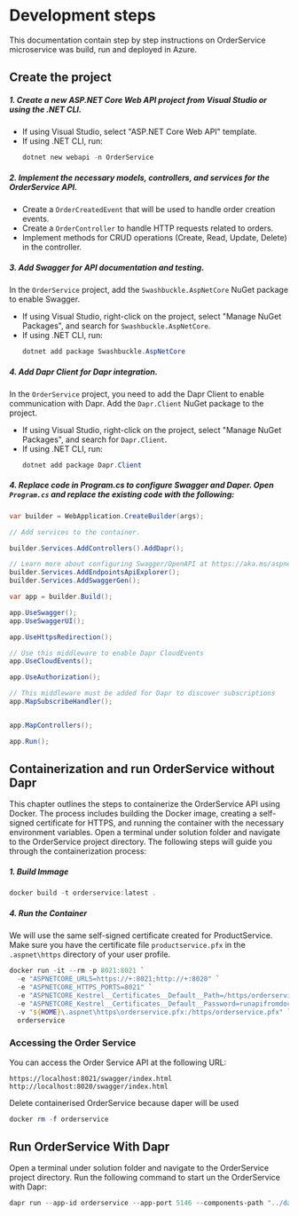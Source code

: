 # Development steps
This documentation contain step by step instructions on OrderService microservice was build, run and deployed in Azure.

## Create the project
##### 1. Create a new ASP.NET Core Web API project from Visual Studio or using the .NET CLI.
   - If using Visual Studio, select "ASP.NET Core Web API" template.
   - If using .NET CLI, run:
	 ```powershell
	 dotnet new webapi -n OrderService
	 ```
##### 2. Implement the necessary models, controllers, and services for the OrderService API.
   - Create a `OrderCreatedEvent` that will be used to handle order creation events.
   - Create a `OrderController` to handle HTTP requests related to orders.
   - Implement methods for CRUD operations (Create, Read, Update, Delete) in the controller.

##### 3. Add Swagger for API documentation and testing.
   In the `OrderService` project, add the `Swashbuckle.AspNetCore` NuGet package to enable Swagger.
   - If using Visual Studio, right-click on the project, select "Manage NuGet Packages", and search for `Swashbuckle.AspNetCore`.
   - If using .NET CLI, run:
	 ```powershell
	 dotnet add package Swashbuckle.AspNetCore
	 ``` 
##### 4. Add Dapr Client for Dapr integration.
  In the `OrderService` project, you need to add the Dapr Client to enable communication with Dapr.
  Add the `Dapr.Client` NuGet package to the project.
   - If using Visual Studio, right-click on the project, select "Manage NuGet Packages", and search for `Dapr.Client`.
   - If using .NET CLI, run:
	 ```powershell
	 dotnet add package Dapr.Client
	 ```

##### 4. Replace code in Program.cs to configure Swagger and Daper. Open `Program.cs` and replace the existing code with the following:
```csharp
var builder = WebApplication.CreateBuilder(args);

// Add services to the container.

builder.Services.AddControllers().AddDapr();

// Learn more about configuring Swagger/OpenAPI at https://aka.ms/aspnetcore/swashbuckle
builder.Services.AddEndpointsApiExplorer();
builder.Services.AddSwaggerGen();

var app = builder.Build();

app.UseSwagger();
app.UseSwaggerUI();

app.UseHttpsRedirection();

// Use this middleware to enable Dapr CloudEvents
app.UseCloudEvents();

app.UseAuthorization();

// This middleware must be added for Dapr to discover subscriptions
app.MapSubscribeHandler();


app.MapControllers();

app.Run();
```

## Containerization and run OrderService without Dapr
  
This chapter outlines the steps to containerize the OrderService API using Docker. The process includes building the Docker image, creating a self-signed certificate for HTTPS, and running the container with the necessary environment variables.
Open a terminal under solution folder and navigate to the OrderService project directory. The following steps will guide you through the containerization process:

##### 1. Build Immage
```powershell
docker build -t orderservice:latest .
```

##### 4. Run the Container
We will use the same self-signed certificate created for ProductService. Make sure you have the certificate file `productservice.pfx` in the `.aspnet\https` directory of your user profile.
```powershell
docker run -it --rm -p 8021:8021 `
  -e "ASPNETCORE_URLS=https://+:8021;http://+:8020" `
  -e "ASPNETCORE_HTTPS_PORTS=8021" `
  -e "ASPNETCORE_Kestrel__Certificates__Default__Path=/https/orderservice.pfx" `
  -e "ASPNETCORE_Kestrel__Certificates__Default__Password=runapifromdocker" `
  -v "${HOME}\.aspnet\https\orderservice.pfx:/https/orderservice.pfx" `
  orderservice
```

### Accessing the Order Service
You can access the Order Service API at the following URL:
```https
https://localhost:8021/swagger/index.html
http://localhost:8020/swagger/index.html
```
Delete containerised OrderService because daper will be used
```powershell
docker rm -f orderservice
```

## Run OrderService With Dapr
Open a terminal under solution folder and navigate to the OrderService project directory. 
Run the following command to start un the OrderService with Dapr:
```powershell
dapr run --app-id orderservice --app-port 5146 --components-path "../dapr/components" -- dotnet run
```

